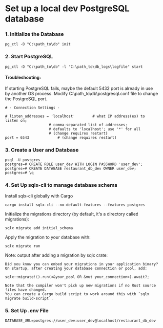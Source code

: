 # Set up a local dev PostgreSQL database 

### 1. Initialize the Database
```console
pg_ctl -D "C:\path_to\db" init
```

### 2. Start PostgreSQL
```console
pg_ctl -D "C:\path_to\db" -l "C:\path_to\db_logs\logfile" start
```

#### Troubleshooting:
If starting PostgreSQL fails, maybe the default 5432 port is already in use by another OS process.
Modify C:\path_to\db\postgresql.conf file to change the PostgreSQL port.
```
# - Connection Settings -

# listen_addresses = 'localhost'		# what IP address(es) to listen on;
					# comma-separated list of addresses;
					# defaults to 'localhost'; use '*' for all
					# (change requires restart)
port = 6543				# (change requires restart)
```

### 3. Create a User and Database
```console
psql -U postgres
postgres=# CREATE ROLE user_dev WITH LOGIN PASSWORD 'user_dev';
postgres=# CREATE DATABASE restaurant_db_dev OWNER user_dev;
postgres=# \q
```
### 4. Set Up sqlx-cli to manage database schema

Install sqlx-cli globally with Cargo
```console
cargo install sqlx-cli --no-default-features --features postgres
```

Initialize the migrations directory (by default, it's a directory called migrations):
```console
sqlx migrate add initial_schema
```
Apply the migration to your database with:
```console
sqlx migrate run
```

Note: output after adding a migration by sqlx crate:
```
Did you know you can embed your migrations in your application binary?
On startup, after creating your database connection or pool, add:

sqlx::migrate!().run(<&your_pool OR &mut your_connection>).await?;

Note that the compiler won't pick up new migrations if no Rust source files have changed.
You can create a Cargo build script to work around this with `sqlx migrate build-script`.
```

### 5. Set Up .env File
```console
DATABASE_URL=postgres://user_dev:user_dev@localhost/restaurant_db_dev
```